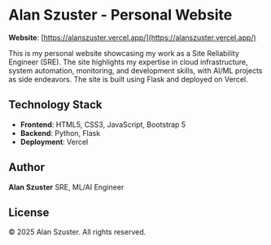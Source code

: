 # Alan Szuster - Personal Website

**Website**: [https://alanszuster.vercel.app/](https://alanszuster.vercel.app/)

This is my personal website showcasing my work as a Site Reliability Engineer (SRE). The site highlights my expertise in cloud infrastructure, system automation, monitoring, and development skills, with AI/ML projects as side endeavors. The site is built using Flask and deployed on Vercel.



## Technology Stack

- **Frontend**: HTML5, CSS3, JavaScript, Bootstrap 5
- **Backend**: Python, Flask
- **Deployment**: Vercel

## Author

**Alan Szuster**
SRE, ML/AI Engineer

## License

© 2025 Alan Szuster. All rights reserved.
